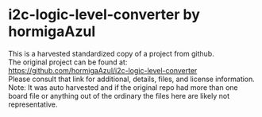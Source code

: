 
# i2c-logic-level-converter by hormigaAzul  
This is a harvested standardized copy of a project from github.  
The original project can be found at:  
https://github.com/hormigaAzul/i2c-logic-level-converter  
Please consult that link for additional, details, files, and license information.  
Note: It was auto harvested and if the original repo had more than one board file or anything out of the ordinary the files here are likely not representative.  
    